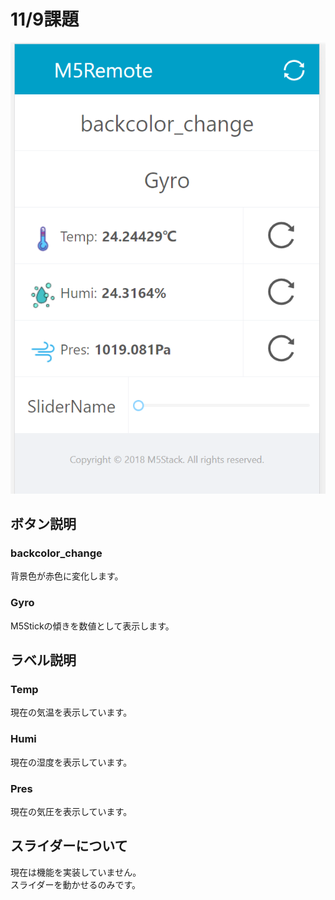 # 11/9課題  
![画面](https://github.com/peechan/IoT2020/blob/main/%E3%82%AD%E3%83%A3%E3%83%97%E3%83%81%E3%83%A3.PNG?raw=true)  
## ボタン説明  
### backcolor_change
背景色が赤色に変化します。  
### Gyro
M5Stickの傾きを数値として表示します。

## ラベル説明  
### Temp  
現在の気温を表示しています。  
### Humi  
現在の湿度を表示しています。  
### Pres  
現在の気圧を表示しています。  

## スライダーについて  
現在は機能を実装していません。  
スライダーを動かせるのみです。  
